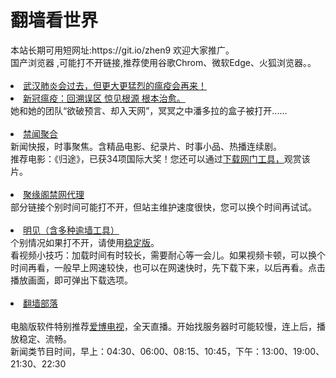 # 翻墙看世界
<div>本站长期可用短网址:https://git.io/zhen9 欢迎大家推广。</div>
<div>国产浏览器 ,可能打不开链接,推荐使用谷歌Chrom、微软Edge、火狐浏览器。。</div>
<div><BR></div>
<li><font class="ws11"><a href=https://github.com/zh99/1/wiki target="_blank">武汉肺炎会过去，但更大更猛烈的瘟疫会再来！ </a> </font></li>
<li><font class="ws11"><a href=https://github.com/zh99/1/wiki  title="" target="_blank">新冠瘟疫：回溯误区 惊见根源 根本治愈。 </a></font></li>
<div>她和她的团队“欲破预言、却入天网”，冥冥之中潘多拉的盒子被打开......</div> 

<div><BR></div>
  <li><font class="ws11"><a href= https://github.com/gfw-breaker/banned-news1/blob/master/README.md title="" target="_blank">禁闻聚合</a></font></li>
  <div>新闻快报，时事聚焦。含精品电影、纪录片、时事小品、热播连续剧。</font></li></div> 
  <div>推荐电影：《归途》，已获34项国际大奖！您还可以通过<a href="https://github.com/wlrgim293/www/blob/master/README.md"" title="" target="_blank">下载网门工具，</a></font>观赏该片。</font></li></div>
<div><BR></div>
<li><font class="ws11"><a href="https://github.com/jyg66/4/wiki" title="" target="_blank">聚缘阁禁网代理</a></font></li   
 
<div>部分链接个别时间可能打不开，但站主维护速度很快，您可以换个时间再试试。</font></li></div> 
<div><BR></div> 
 <li><font class="ws11"><a href="https://gitlab.com/szzdlab/www/blob/master/README.md" title="" target="_blank">明见（含多种逾墙工具）</a></font></li  
<div>个别情况如果打不开，请使用<a href="https://github.com/wlrgim293/www/blob/master/README.md" title="" target="_blank">稳定版</a></font>。</font></li></div> 
 <div>看视频小技巧：加载时间有时较长，需要耐心等一会儿。如果视频卡顿，可以换个时间再看，一般早上网速较快，也可以在网速快时，先下载下来，以后再看。点击播放画面，即可弹出下载选项。</font></li></div>

 

<div><BR></div>

    
<li><font class="ws11"><a href="https://github.com/osurf/1zdy/blob/master/README.md" title="" target="_blank">翻墙部落</a></font></li>
<div><BR></div>
 


 <div>电脑版软件特别推荐<a href="https://cdn.jsdelivr.net/gh/dmoadz208/www/szzd/iPPOTV.zip?dfdmoadz208h" title="" target="_blank">爱博电视</a></font></li>，全天直播。开始找服务器时可能较慢，连上后，播放稳定、流畅。</div> 
 <div>新闻类节目时间，早上：04:30、06:00、08:15、10:45，下午：13:00、19:00、21:30、22:30</div> 
 <div></div> 
